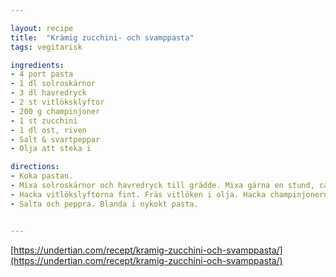 ```yaml
---

layout: recipe
title:  "Krämig zucchini- och svamppasta"
tags: vegitarisk

ingredients:
- 4 port pasta
- 1 dl solroskärnor
- 3 dl havredryck
- 2 st vitlöksklyftor
- 200 g champinjoner
- 1 st zucchini
- 1 dl ost, riven
- Salt & svartpeppar
- Olja att steka i

directions:
- Koka pastan.
- Mixa solroskärnor och havredryck till grädde. Mixa gärna en stund, ca 20-30 sek för att det ska bli krämigt.
- Hacka vitlökslyftorna fint. Fräs vitlöken i olja. Hacka champinjonerna och låt fräsa med till de är mjuka. Salta och peppra. Riv zucchinin grovt, krama ur vattnet ordentligt. Låt fräsa med. Rör om. Slå på "havregrädden" och rör i osten.
- Salta och peppra. Blanda i nykokt pasta.


---
```


[https://undertian.com/recept/kramig-zucchini-och-svamppasta/](https://undertian.com/recept/kramig-zucchini-och-svamppasta/)
